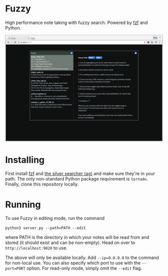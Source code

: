 # Fuzzy

High performance note taking with fuzzy search. Powered by [fzf](https://github.com/junegunn/fzf) and Python.

<img alg="fuzzy" src="fuzzy.png" width="600"/>

# Installing

First install [fzf](https://github.com/junegunn/fzf) and [the silver searcher (ag)](https://github.com/ggreer/the_silver_searcher) and  make sure they're in your path. The only non-standard Python package requirement is `tornado`. Finally, clone this repository locally.

# Running

To use Fuzzy in editing mode, run the command
```
python3 server.py --path=PATH --edit
```
where PATH is the directory in which your notes will be read from and stored (it should exist and can be non-empty). Head on over to `http://localhost:9020` to use.

The above will only be available locally. Add `--ip=0.0.0.0` to the command for non-local use. You can also specify which port to use with the `--port=PORT` option. For read-only mode, simply omit the `--edit` flag.
